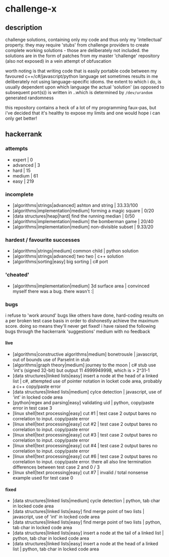 # challenge-x

## description
challenge solutions, containing only my code and thus only my 'intellectual' property. they may require 'stubs' from challenge providers to create complete working solutions - those are deliberately not included. the solutions are in the form of patches from my master 'challenge' repository (also not exposed) in a vein attempt of obfuscation

worth noting is that writing code that is easily portable code between my favoured c++/c#/javascript/python language set sometimes results in me deliberately not using language-specific idioms. the extent to which i do, is usually dependent upon which language the actual 'solution' (as opposed to subsequent port(s)) is written in ..which is determined by `/dev/urandom` generated randomness

this repository contains a heck of a lot of my programming faux-pas, but i've decided that it's healthy to expose my limits and one would hope i can only get better!

## hackerrank
### attempts
- expert | 0
- advanced | 3
- hard | 15
- medium | 61
- easy | 219

### incomplete
- [algorithms|strings|advanced] ashton and string | 33.33/100
- [algorithms|implementation|medium] forming a magic square | 0/20
- [data structures|heap|hard] find the running median | 0/50
- [algorithms|implementation|medium] the bomberman game | 20/40
- [algorithms|implementation|medium] non-divisible subset | 9.33/20

### hardest / favourite successes
- [algorithms|strings|medium] common child | python solution
- [algorithms|strings|advanced] two two | c++ solution
- [algorithms|sorting|easy] big sorting | c# port

### 'cheated'
- [algorithms|implementation|medium] 3d surface area | convinced myself there was a bug. there wasn't :|

### bugs
i refuse to 'work around' bugs like others have done, hard-coding results on a per broken test case basis in order to dishonestly achieve the maximum score. doing so means they'll never get fixed! i have raised the following bugs through the hackerrank 'suggestions' medium with no feedback

#### live
- [algorithms|constructive algorithms|medium] bonetrousle | javascript, out of bounds use of ParseInt in stub
- [algorithms|graph theory|medium] journey to the moon | c# stub use 'int's (signed 32-bit) but output 11 4999949998, which is > 2^31-1
- [data structures|linked lists|easy] insert a node at the head of a linked list | c#, attempted use of pointer notation in locket code area, probably a c++ copy/paste error
- [data structures|linked lists|medium] cylce detection | javascript, use of 'int' in locked code area
- [python|regex and parsing|easy] validating uid | python, copy/paste error in test case 3
- [linux shell|text processing|easy] cut #1 | test case 2 output bares no correlation to input. copy/paste error
- [linux shell|text processing|easy] cut #2 | test case 2 output bares no correlation to input. copy/paste error
- [linux shell|text processing|easy] cut #3 | test case 2 output bares no correlation to input. copy/paste error
- [linux shell|text processing|easy] cut #4 | test case 2 output bares no correlation to input. copy/paste error
- [linux shell|text processing|easy] cut #6 | test case 2 output bares no correlation to input. copy/paste error. there all also line termination differences between test case 2 and 0 / 3
- [linux shell|text processing|easy] cut #7 | invalid / total nonsense example used for test case 0

#### fixed
- [data structures|linked lists|medium] cycle detection | python, tab char in locked code area
- [data structures|linked lists|easy] find merge point of two lists | javascript, use of 'int' in locked code area
- [data structures|linked lists|easy] find merge point of two lists | python, tab char in locked code area
- [data structures|linked lists|easy] insert a node at the tail of a linked list | python, tab char in locked code area
- [data structures|linked lists|easy] insert a node at the head of a linked list | python, tab char in locked code area
